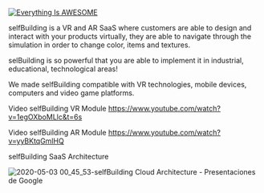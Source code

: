 [![Everything Is AWESOME](https://www.theredboy.com/wp-content/uploads/2020/03/selfBuilding-1-300x107.png)](https://www.youtube.com/watch?v=1egOXboMLlc")

selfBuilding is a VR and AR SaaS where customers are able to design and interact with your products virtually, they are able to navigate through the simulation in order to change color, items and textures.

selBuilding is so powerful that you are able to implement it in industrial, educational, technological areas!

We made selfBuilding compatible with VR technologies, mobile devices, computers and video game platforms.

Video selfBuilding VR Module https://www.youtube.com/watch?v=1egOXboMLlc&t=6s

Video selfBuilding AR Module https://www.youtube.com/watch?v=yyBKtqGmlHQ

selfBuilding SaaS Architecture

![2020-05-03 00_45_53-selfBuilding Cloud Architecture - Presentaciones de Google](https://user-images.githubusercontent.com/1688498/80901845-8d051800-8cd7-11ea-9c02-4dfb6209715f.png)
